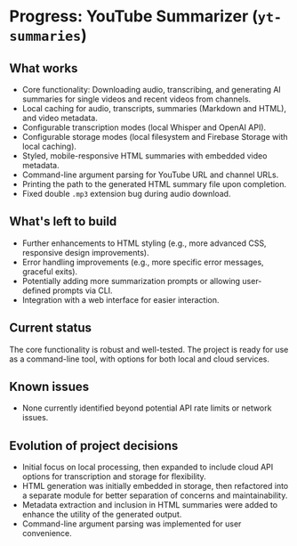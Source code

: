 # Progress: YouTube Summarizer (`yt-summaries`)

## What works
-   Core functionality: Downloading audio, transcribing, and generating AI summaries for single videos and recent videos from channels.
-   Local caching for audio, transcripts, summaries (Markdown and HTML), and video metadata.
-   Configurable transcription modes (local Whisper and OpenAI API).
-   Configurable storage modes (local filesystem and Firebase Storage with local caching).
-   Styled, mobile-responsive HTML summaries with embedded video metadata.
-   Command-line argument parsing for YouTube URL and channel URLs.
-   Printing the path to the generated HTML summary file upon completion.
-   Fixed double `.mp3` extension bug during audio download.

## What's left to build
-   Further enhancements to HTML styling (e.g., more advanced CSS, responsive design improvements).
-   Error handling improvements (e.g., more specific error messages, graceful exits).
-   Potentially adding more summarization prompts or allowing user-defined prompts via CLI.
-   Integration with a web interface for easier interaction.

## Current status
The core functionality is robust and well-tested. The project is ready for use as a command-line tool, with options for both local and cloud services.

## Known issues
-   None currently identified beyond potential API rate limits or network issues.

## Evolution of project decisions
-   Initial focus on local processing, then expanded to include cloud API options for transcription and storage for flexibility.
-   HTML generation was initially embedded in storage, then refactored into a separate module for better separation of concerns and maintainability.
-   Metadata extraction and inclusion in HTML summaries were added to enhance the utility of the generated output.
-   Command-line argument parsing was implemented for user convenience.
